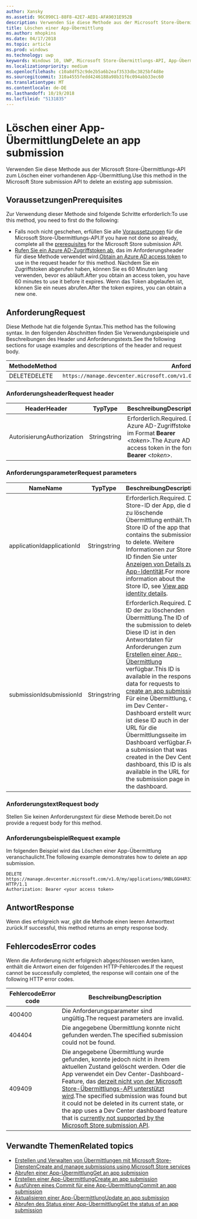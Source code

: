 ```yaml
---
author: Xansky
ms.assetid: 96C090C1-88F8-42E7-AED1-AFA9031E952B
description: Verwenden Sie diese Methode aus der Microsoft Store-Übermittlungs-API zum Löschen einer vorhandenen App-Übermittlung.
title: Löschen einer App-Übermittlung
ms.author: mhopkins
ms.date: 04/17/2018
ms.topic: article
ms.prod: windows
ms.technology: uwp
keywords: Windows 10, UWP, Microsoft Store-Übermittlungs-API, App-Übermittlung, löschen
ms.localizationpriority: medium
ms.openlocfilehash: c10a8df52c9de2b5a6b2eaf3533dbc3825bf4d8e
ms.sourcegitcommit: 310a4555fedd4246188a98b31f6c094abb33ec60
ms.translationtype: MT
ms.contentlocale: de-DE
ms.lasthandoff: 10/19/2018
ms.locfileid: "5131835"
---
```

# <a name="delete-an-app-submission"></a><span data-ttu-id="59ee4-104">Löschen einer App-Übermittlung</span><span class="sxs-lookup"><span data-stu-id="59ee4-104">Delete an app submission</span></span>

<span data-ttu-id="59ee4-105">Verwenden Sie diese Methode aus der Microsoft Store-Übermittlungs-API zum Löschen einer vorhandenen App-Übermittlung.</span><span class="sxs-lookup"><span data-stu-id="59ee4-105">Use this method in the Microsoft Store submission API to delete an existing app submission.</span></span>

## <a name="prerequisites"></a><span data-ttu-id="59ee4-106">Voraussetzungen</span><span class="sxs-lookup"><span data-stu-id="59ee4-106">Prerequisites</span></span>

<span data-ttu-id="59ee4-107">Zur Verwendung dieser Methode sind folgende Schritte erforderlich:</span><span class="sxs-lookup"><span data-stu-id="59ee4-107">To use this method, you need to first do the following:</span></span>

* <span data-ttu-id="59ee4-108">Falls noch nicht geschehen, erfüllen Sie alle [Voraussetzungen](create-and-manage-submissions-using-windows-store-services.md#prerequisites) für die Microsoft Store-Übermittlungs-API.</span><span class="sxs-lookup"><span data-stu-id="59ee4-108">If you have not done so already, complete all the [prerequisites](create-and-manage-submissions-using-windows-store-services.md#prerequisites) for the Microsoft Store submission API.</span></span>
* <span data-ttu-id="59ee4-109">[Rufen Sie ein Azure AD-Zugriffstoken ab](create-and-manage-submissions-using-windows-store-services.md#obtain-an-azure-ad-access-token), das im Anforderungsheader für diese Methode verwendet wird.</span><span class="sxs-lookup"><span data-stu-id="59ee4-109">[Obtain an Azure AD access token](create-and-manage-submissions-using-windows-store-services.md#obtain-an-azure-ad-access-token) to use in the request header for this method.</span></span> <span data-ttu-id="59ee4-110">Nachdem Sie ein Zugriffstoken abgerufen haben, können Sie es 60 Minuten lang verwenden, bevor es abläuft.</span><span class="sxs-lookup"><span data-stu-id="59ee4-110">After you obtain an access token, you have 60 minutes to use it before it expires.</span></span> <span data-ttu-id="59ee4-111">Wenn das Token abgelaufen ist, können Sie ein neues abrufen.</span><span class="sxs-lookup"><span data-stu-id="59ee4-111">After the token expires, you can obtain a new one.</span></span>

## <a name="request"></a><span data-ttu-id="59ee4-112">Anforderung</span><span class="sxs-lookup"><span data-stu-id="59ee4-112">Request</span></span>

<span data-ttu-id="59ee4-113">Diese Methode hat die folgende Syntax.</span><span class="sxs-lookup"><span data-stu-id="59ee4-113">This method has the following syntax.</span></span> <span data-ttu-id="59ee4-114">In den folgenden Abschnitten finden Sie Verwendungsbeispiele und Beschreibungen des Header und Anforderungstexts.</span><span class="sxs-lookup"><span data-stu-id="59ee4-114">See the following sections for usage examples and descriptions of the header and request body.</span></span>

| <span data-ttu-id="59ee4-115">Methode</span><span class="sxs-lookup"><span data-stu-id="59ee4-115">Method</span></span> | <span data-ttu-id="59ee4-116">Anforderungs-URI</span><span class="sxs-lookup"><span data-stu-id="59ee4-116">Request URI</span></span>                                                      |
|--------|------------------------------------------------------------------|
| <span data-ttu-id="59ee4-117">DELETE</span><span class="sxs-lookup"><span data-stu-id="59ee4-117">DELETE</span></span>    | ```https://manage.devcenter.microsoft.com/v1.0/my/applications/{applicationId}/submissions/{submissionId}``` |


### <a name="request-header"></a><span data-ttu-id="59ee4-118">Anforderungsheader</span><span class="sxs-lookup"><span data-stu-id="59ee4-118">Request header</span></span>

| <span data-ttu-id="59ee4-119">Header</span><span class="sxs-lookup"><span data-stu-id="59ee4-119">Header</span></span>        | <span data-ttu-id="59ee4-120">Typ</span><span class="sxs-lookup"><span data-stu-id="59ee4-120">Type</span></span>   | <span data-ttu-id="59ee4-121">Beschreibung</span><span class="sxs-lookup"><span data-stu-id="59ee4-121">Description</span></span>                                                                 |
|---------------|--------|-----------------------------------------------------------------------------|
| <span data-ttu-id="59ee4-122">Autorisierung</span><span class="sxs-lookup"><span data-stu-id="59ee4-122">Authorization</span></span> | <span data-ttu-id="59ee4-123">String</span><span class="sxs-lookup"><span data-stu-id="59ee4-123">string</span></span> | <span data-ttu-id="59ee4-124">Erforderlich.</span><span class="sxs-lookup"><span data-stu-id="59ee4-124">Required.</span></span> <span data-ttu-id="59ee4-125">Das Azure AD-Zugriffstoken im Format **Bearer** &lt;*token*&gt;.</span><span class="sxs-lookup"><span data-stu-id="59ee4-125">The Azure AD access token in the form **Bearer** &lt;*token*&gt;.</span></span> |


### <a name="request-parameters"></a><span data-ttu-id="59ee4-126">Anforderungsparameter</span><span class="sxs-lookup"><span data-stu-id="59ee4-126">Request parameters</span></span>

| <span data-ttu-id="59ee4-127">Name</span><span class="sxs-lookup"><span data-stu-id="59ee4-127">Name</span></span>        | <span data-ttu-id="59ee4-128">Typ</span><span class="sxs-lookup"><span data-stu-id="59ee4-128">Type</span></span>   | <span data-ttu-id="59ee4-129">Beschreibung</span><span class="sxs-lookup"><span data-stu-id="59ee4-129">Description</span></span>                                                                 |
|---------------|--------|-----------------------------------------------------------------------------|
| <span data-ttu-id="59ee4-130">applicationId</span><span class="sxs-lookup"><span data-stu-id="59ee4-130">applicationId</span></span> | <span data-ttu-id="59ee4-131">String</span><span class="sxs-lookup"><span data-stu-id="59ee4-131">string</span></span> | <span data-ttu-id="59ee4-132">Erforderlich.</span><span class="sxs-lookup"><span data-stu-id="59ee4-132">Required.</span></span> <span data-ttu-id="59ee4-133">Die Store-ID der App, die die zu löschende Übermittlung enthält.</span><span class="sxs-lookup"><span data-stu-id="59ee4-133">The Store ID of the app that contains the submission to delete.</span></span> <span data-ttu-id="59ee4-134">Weitere Informationen zur Store-ID finden Sie unter [Anzeigen von Details zur App-Identität](https://msdn.microsoft.com/windows/uwp/publish/view-app-identity-details).</span><span class="sxs-lookup"><span data-stu-id="59ee4-134">For more information about the Store ID, see [View app identity details](https://msdn.microsoft.com/windows/uwp/publish/view-app-identity-details).</span></span>  |
| <span data-ttu-id="59ee4-135">submissionId</span><span class="sxs-lookup"><span data-stu-id="59ee4-135">submissionId</span></span> | <span data-ttu-id="59ee4-136">String</span><span class="sxs-lookup"><span data-stu-id="59ee4-136">string</span></span> | <span data-ttu-id="59ee4-137">Erforderlich.</span><span class="sxs-lookup"><span data-stu-id="59ee4-137">Required.</span></span> <span data-ttu-id="59ee4-138">Die ID der zu löschenden Übermittlung.</span><span class="sxs-lookup"><span data-stu-id="59ee4-138">The ID of the submission to delete.</span></span> <span data-ttu-id="59ee4-139">Diese ID ist in den Antwortdaten für Anforderungen zum [Erstellen einer App-Übermittlung](create-an-app-submission.md) verfügbar.</span><span class="sxs-lookup"><span data-stu-id="59ee4-139">This ID is available in the response data for requests to [create an app submission](create-an-app-submission.md).</span></span> <span data-ttu-id="59ee4-140">Für eine Übermittlung, die im Dev Center-Dashboard erstellt wurde, ist diese ID auch in der URL für die Übermittlungsseite im Dashboard verfügbar.</span><span class="sxs-lookup"><span data-stu-id="59ee4-140">For a submission that was created in the Dev Center dashboard, this ID is also available in the URL for the submission page in the dashboard.</span></span>  |


### <a name="request-body"></a><span data-ttu-id="59ee4-141">Anforderungstext</span><span class="sxs-lookup"><span data-stu-id="59ee4-141">Request body</span></span>

<span data-ttu-id="59ee4-142">Stellen Sie keinen Anforderungstext für diese Methode bereit.</span><span class="sxs-lookup"><span data-stu-id="59ee4-142">Do not provide a request body for this method.</span></span>


### <a name="request-example"></a><span data-ttu-id="59ee4-143">Anforderungsbeispiel</span><span class="sxs-lookup"><span data-stu-id="59ee4-143">Request example</span></span>

<span data-ttu-id="59ee4-144">Im folgenden Beispiel wird das Löschen einer App-Übermittlung veranschaulicht.</span><span class="sxs-lookup"><span data-stu-id="59ee4-144">The following example demonstrates how to delete an app submission.</span></span>

```
DELETE https://manage.devcenter.microsoft.com/v1.0/my/applications/9NBLGGH4R315/submissions/1152921504621243610 HTTP/1.1
Authorization: Bearer <your access token>
```

## <a name="response"></a><span data-ttu-id="59ee4-145">Antwort</span><span class="sxs-lookup"><span data-stu-id="59ee4-145">Response</span></span>

<span data-ttu-id="59ee4-146">Wenn dies erfolgreich war, gibt die Methode einen leeren Antworttext zurück.</span><span class="sxs-lookup"><span data-stu-id="59ee4-146">If successful, this method returns an empty response body.</span></span>

## <a name="error-codes"></a><span data-ttu-id="59ee4-147">Fehlercodes</span><span class="sxs-lookup"><span data-stu-id="59ee4-147">Error codes</span></span>

<span data-ttu-id="59ee4-148">Wenn die Anforderung nicht erfolgreich abgeschlossen werden kann, enthält die Antwort einen der folgenden HTTP-Fehlercodes.</span><span class="sxs-lookup"><span data-stu-id="59ee4-148">If the request cannot be successfully completed, the response will contain one of the following HTTP error codes.</span></span>

| <span data-ttu-id="59ee4-149">Fehlercode</span><span class="sxs-lookup"><span data-stu-id="59ee4-149">Error code</span></span> |  <span data-ttu-id="59ee4-150">Beschreibung</span><span class="sxs-lookup"><span data-stu-id="59ee4-150">Description</span></span>   |
|--------|------------------|
| <span data-ttu-id="59ee4-151">400</span><span class="sxs-lookup"><span data-stu-id="59ee4-151">400</span></span>  | <span data-ttu-id="59ee4-152">Die Anforderungsparameter sind ungültig.</span><span class="sxs-lookup"><span data-stu-id="59ee4-152">The request parameters are invalid.</span></span> |
| <span data-ttu-id="59ee4-153">404</span><span class="sxs-lookup"><span data-stu-id="59ee4-153">404</span></span>  | <span data-ttu-id="59ee4-154">Die angegebene Übermittlung konnte nicht gefunden werden.</span><span class="sxs-lookup"><span data-stu-id="59ee4-154">The specified submission could not be found.</span></span> |
| <span data-ttu-id="59ee4-155">409</span><span class="sxs-lookup"><span data-stu-id="59ee4-155">409</span></span>  | <span data-ttu-id="59ee4-156">Die angegebene Übermittlung wurde gefunden, konnte jedoch nicht in ihrem aktuellen Zustand gelöscht werden. Oder die App verwendet ein Dev Center-Dashboard-Feature, das [derzeit nicht von der Microsoft Store-Übermittlungs-API unterstützt wird](create-and-manage-submissions-using-windows-store-services.md#not_supported).</span><span class="sxs-lookup"><span data-stu-id="59ee4-156">The specified submission was found but it could not be deleted in its current state, or the app uses a Dev Center dashboard feature that is [currently not supported by the Microsoft Store submission API](create-and-manage-submissions-using-windows-store-services.md#not_supported).</span></span> |


## <a name="related-topics"></a><span data-ttu-id="59ee4-157">Verwandte Themen</span><span class="sxs-lookup"><span data-stu-id="59ee4-157">Related topics</span></span>

* [<span data-ttu-id="59ee4-158">Erstellen und Verwalten von Übermittlungen mit Microsoft Store-Diensten</span><span class="sxs-lookup"><span data-stu-id="59ee4-158">Create and manage submissions using Microsoft Store services</span></span>](create-and-manage-submissions-using-windows-store-services.md)
* [<span data-ttu-id="59ee4-159">Abrufen einer App-Übermittlung</span><span class="sxs-lookup"><span data-stu-id="59ee4-159">Get an app submission</span></span>](get-an-app-submission.md)
* [<span data-ttu-id="59ee4-160">Erstellen einer App-Übermittlung</span><span class="sxs-lookup"><span data-stu-id="59ee4-160">Create an app submission</span></span>](create-an-app-submission.md)
* [<span data-ttu-id="59ee4-161">Ausführen eines Commit für eine App-Übermittlung</span><span class="sxs-lookup"><span data-stu-id="59ee4-161">Commit an app submission</span></span>](commit-an-app-submission.md)
* [<span data-ttu-id="59ee4-162">Aktualisieren einer App-Übermittlung</span><span class="sxs-lookup"><span data-stu-id="59ee4-162">Update an app submission</span></span>](update-an-app-submission.md)
* [<span data-ttu-id="59ee4-163">Abrufen des Status einer App-Übermittlung</span><span class="sxs-lookup"><span data-stu-id="59ee4-163">Get the status of an app submission</span></span>](get-status-for-an-app-submission.md)
